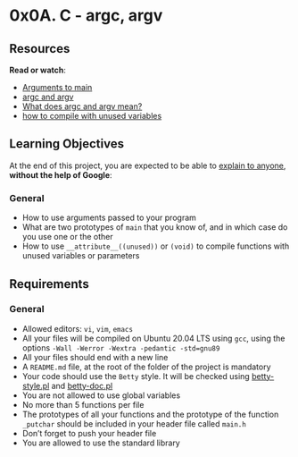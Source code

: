 <h1 class="gap">0x0A. C - argc, argv</h1><div class="gap" id="project-description">
<h2>Resources</h2>
<p><strong>Read or watch</strong>:</p>
<ul>
<li><a href="/rltoken/9qSBELMTQW1ldB0yGS6VZQ" target="_blank" title="Arguments to main">Arguments to main</a> </li>
<li><a href="/rltoken/WL2UmZcO4fWhIgW-a1vePg" target="_blank" title="argc and argv">argc and argv</a> </li>
<li><a href="/rltoken/hWES8SJFzZJeWm0bBC5v8A" target="_blank" title="What does argc and argv mean?">What does argc and argv mean?</a> </li>
<li><a href="/rltoken/k7iIVMXLkWDm2D2ATHb6xw" target="_blank" title="how to compile with unused variables">how to compile with unused variables</a> </li>
</ul>
<h2>Learning Objectives</h2>
<p>At the end of this project, you are expected to be able to <a href="/rltoken/CBTr6A6JoizBj8PNC-c3aQ" target="_blank" title="explain to anyone">explain to anyone</a>, <strong>without the help of Google</strong>:</p>
<h3>General</h3>
<ul>
<li>How to use arguments passed to your program</li>
<li>What are two prototypes of <code>main</code> that you know of, and in which case do you use one or the other</li>
<li>How to use <code>__attribute__((unused))</code> or <code>(void)</code> to compile functions with unused variables or parameters</li>
</ul>
<h2>Requirements</h2>
<h3>General</h3>
<ul>
<li>Allowed editors: <code>vi</code>, <code>vim</code>, <code>emacs</code></li>
<li>All your files will be compiled on Ubuntu 20.04 LTS using <code>gcc</code>, using the options <code>-Wall -Werror -Wextra -pedantic -std=gnu89</code></li>
<li>All your files should end with a new line</li>
<li>A <code>README.md</code> file, at the root of the folder of the project is mandatory</li>
<li>Your code should use the <code>Betty</code> style. It will be checked using <a href="https://github.com/holbertonschool/Betty/blob/master/betty-style.pl" target="_blank" title="betty-style.pl">betty-style.pl</a> and <a href="https://github.com/holbertonschool/Betty/blob/master/betty-doc.pl" target="_blank" title="betty-doc.pl">betty-doc.pl</a></li>
<li>You are not allowed to use global variables</li>
<li>No more than 5 functions per file</li>
<li>The prototypes of all your functions and the prototype of the function <code>_putchar</code> should be included in your header file called <code>main.h</code></li>
<li>Don’t forget to push your header file</li>
<li>You are allowed to use the standard library</li>
</ul>
</div>